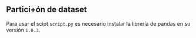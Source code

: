 ## Partici+ón de dataset

Para usar el scipt `script.py` es necesario instalar la librería de pandas
en su versión `1.0.3`.
